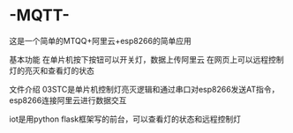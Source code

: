 # -MQTT-

这是一个简单的MTQQ+阿里云+esp8266的简单应用

基本功能
  在单片机按下按钮可以开关灯，数据上传阿里云
  在网页上可以远程控制灯的亮灭和查看灯的状态

文件介绍
  03STC是单片机控制灯亮灭逻辑和通过串口对esp8266发送AT指令，esp8266连接阿里云进行数据交互
  
iot是用python flask框架写的前台，可以查看灯的状态和远程控制灯
